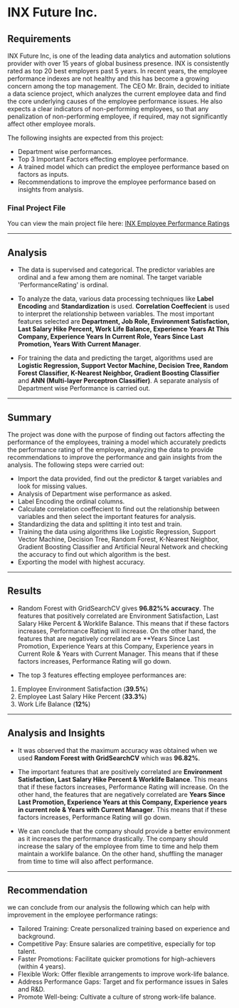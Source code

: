 # INX Future Inc.

## Requirements

INX Future Inc, is one of the leading data analytics and automation solutions provider with over 15 years of global business presence.  INX is consistently rated as top 20 best employers past 5 years. In recent years, the employee performance indexes are not healthy and this has become a growing concern among the top management. The CEO Mr. Brain, decided to initiate a data science project, which analyzes the current employee data and find the core underlying causes of the employee performance issues. He also expects a clear indicators of non-performing employees, so that any penalization of non-performing employee, if required, may not significantly affect other employee morals.

The following insights are expected from this project:

* Department wise performances.
* Top 3 Important Factors effecting employee performance.
* A trained model which can predict the employee performance based on factors as inputs.
* Recommendations to improve the employee performance based on insights from analysis.

### Final Project File

You can view the main project file here: [INX Employee Performance Ratings](Employee_Performance_Analysis/processed/INX_EmployeePerformanceRatings.ipynb)

---

## Analysis

* The data is supervised and categorical. The predictor variables are ordinal and a few among them are nominal. The target variable 'PerformanceRating' is ordinal.

* To analyze the data, various data processing techniques like **Label Encoding** and **Standardization** is used. **Correlation Coeffecient** is used to interpret the relationship between variables. The most important features selected are **Department, Job Role, Environment Satisfaction, Last Salary Hike Percent, Work Life Balance, Experience Years At This Company, Experience Years In Current Role, Years Since Last Promotion, Years With Current Manager**.

* For training the data and predicting the target, algorithms used are **Logistic Regression, Support Vector Machine, Decision Tree, Random Forest Classifier, K-Nearest Neighbor, Gradient Boosting Classifier** and **ANN (Multi-layer Perceptron Classifier)**. A separate analysis of Department wise Performance is carried out.

---

## Summary

The project was done with the purpose of finding out factors affecting the performance of the employees, training a model which accurately predicts the performance rating of the employee, analyzing the data to provide recommendations to improve the performance and gain insights from the analysis. The following steps were carried out:

* Import the data provided, find out the predictor & target variables and look for missing values.
* Analysis of Department wise performance as asked.
* Label Encoding the ordinal columns.
* Calculate correlation coeffecient to find out the relationship between variables and then select the important features for analysis.
* Standardizing the data and splitting it into test and train.
* Training the data using algorithms like Logistic Regression, Support Vector Machine, Decision Tree, Random Forest, K-Nearest Neighbor, Gradient Boosting Classifier and Artificial Neural Network and checking the accuracy to find out which algorithm is the best.
* Exporting the model with highest accuracy.

---

## Results

* Random Forest with GridSearchCV gives **96.82%% accuracy**. The features that positively correlated are Environment Satisfaction, Last Salary Hike Percent & Worklife Balance. This means that if these factors increases, Performance Rating will increase. On the other hand, the features that are negatively correlated are **Years Since Last Promotion, Experience Years at this Company, Experience years in Current Role & Years with Current Manager. This means that if these factors increases, Performance Rating will go down.

* The top 3 features effecting employee performances are:

1. Employee Environment Satisfaction (**39.5%**)
2. Employee Last Salary Hike Percent (**33.3%**)
3. Work Life Balance (**12%**)

---

## Analysis and Insights

* It was observed that the maximum accuracy was obtained when we used **Random Forest with GridSearchCV** which was **96.82%**.

* The important features that are positively correlated are **Environment Satisfaction, Last Salary Hike Percent & Worklife Balance**. This means that if these factors increases, Performance Rating will increase. On the other hand, the features that are negatively correlated are **Years Since Last Promotion, Experience Years at this Company, Experience years in current role & Years with Current Manager**. This means that if these factors increases, Performance Rating will go down.

* We can conclude that the company should provide a better environment as it increases the performance drastically. The company should increase the salary of the employee from time to time and help them maintain a worklife balance. On the other hand, shuffling the manager from time to time will also affect performance.

---

## Recommendation

we can conclude from our analysis the following which can help with improvement in the employee performance ratings:

- Tailored Training: Create personalized training based on experience and background.
- Competitive Pay: Ensure salaries are competitive, especially for top talent.
- Faster Promotions: Facilitate quicker promotions for high-achievers (within 4 years).
- Flexible Work: Offer flexible arrangements to improve work-life balance.
- Address Performance Gaps: Target and fix performance issues in Sales and R&D.
- Promote Well-being: Cultivate a culture of strong work-life balance.

